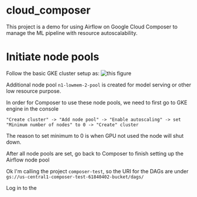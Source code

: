 # cloud_composer
This project is a demo for using Airflow on Google Cloud Composer to manage the ML pipeline with resource autoscalability.

# Initiate node pools 
Follow the basic GKE cluster setup as: ![this figure](https://miro.medium.com/max/1400/1*tHeyUE-dArS2X3seVXEz2w.png)


Additional node pool `n1-lowmem-2-pool` is created for model serving or other low resource purpose.

In order for Composer to use these node pools, we need to first go to GKE engine in the console 

`"Create cluster" -> "Add node pool" -> "Enable autoscaling" -> set "Minimum number of nodes" to 0 -> "Create" cluster`

The reason to set minimum to 0 is when GPU not used the node will shut down.

After all node pools are set, go back to Composer to finish setting up the Airflow node pool

Ok I'm calling the project `composer-test`, so the URI for the DAGs are under `gs://us-central1-composer-test-61840402-bucket/dags/` 

Log in to the 
